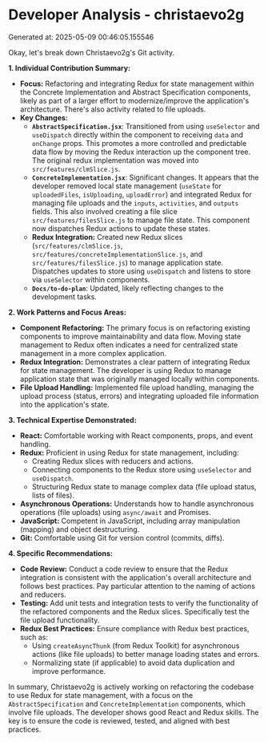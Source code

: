 # Developer Analysis - christaevo2g
Generated at: 2025-05-09 00:46:05.155546

Okay, let's break down Christaevo2g's Git activity.

**1. Individual Contribution Summary:**

*   **Focus:** Refactoring and integrating Redux for state management within the Concrete Implementation and Abstract Specification components, likely as part of a larger effort to modernize/improve the application's architecture.  There's also activity related to file uploads.
*   **Key Changes:**
    *   **`AbstractSpecification.jsx`**:  Transitioned from using `useSelector` and `useDispatch` directly within the component to receiving `data` and `onChange` props. This promotes a more controlled and predictable data flow by moving the Redux interaction up the component tree. The original redux implementation was moved into `src/features/clmSlice.js`.
    *   **`ConcreteImplementation.jsx`**:  Significant changes.  It appears that the developer removed local state management (`useState` for `uploadedFiles`, `isUploading`, `uploadError`) and integrated Redux for managing file uploads and the `inputs`, `activities`, and `outputs` fields.  This also involved creating a file slice `src/features/filesSlice.js` to manage file state. This component now dispatches Redux actions to update these states.
    *   **Redux Integration:** Created new Redux slices (`src/features/clmSlice.js`, `src/features/concreteImplementationSlice.js`, and `src/features/filesSlice.js`) to manage application state. Dispatches updates to store using `useDispatch` and listens to store via `useSelector` within components.
    *   **`Docs/to-do-plan`**: Updated, likely reflecting changes to the development tasks.

**2. Work Patterns and Focus Areas:**

*   **Component Refactoring:** The primary focus is on refactoring existing components to improve maintainability and data flow.  Moving state management to Redux often indicates a need for centralized state management in a more complex application.
*   **Redux Integration:** Demonstrates a clear pattern of integrating Redux for state management. The developer is using Redux to manage application state that was originally managed locally within components.
*   **File Upload Handling:** Implemented file upload handling, managing the upload process (status, errors) and integrating uploaded file information into the application's state.

**3. Technical Expertise Demonstrated:**

*   **React:**  Comfortable working with React components, props, and event handling.
*   **Redux:**  Proficient in using Redux for state management, including:
    *   Creating Redux slices with reducers and actions.
    *   Connecting components to the Redux store using `useSelector` and `useDispatch`.
    *   Structuring Redux state to manage complex data (file upload status, lists of files).
*   **Asynchronous Operations:**  Understands how to handle asynchronous operations (file uploads) using `async/await` and Promises.
*   **JavaScript:** Competent in JavaScript, including array manipulation (mapping) and object destructuring.
*   **Git:**  Comfortable using Git for version control (commits, diffs).

**4. Specific Recommendations:**

*   **Code Review:** Conduct a code review to ensure that the Redux integration is consistent with the application's overall architecture and follows best practices. Pay particular attention to the naming of actions and reducers.
*   **Testing:** Add unit tests and integration tests to verify the functionality of the refactored components and the Redux slices.  Specifically test the file upload functionality.
*   **Redux Best Practices:**  Ensure compliance with Redux best practices, such as:
    *   Using `createAsyncThunk` (from Redux Toolkit) for asynchronous actions (like file uploads) to better manage loading states and errors.
    *   Normalizing state (if applicable) to avoid data duplication and improve performance.

In summary, Christaevo2g is actively working on refactoring the codebase to use Redux for state management, with a focus on the `AbstractSpecification` and `ConcreteImplementation` components, which involve file uploads. The developer shows good React and Redux skills. The key is to ensure the code is reviewed, tested, and aligned with best practices.

